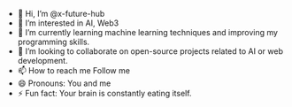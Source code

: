 - 👋 Hi, I’m @x-future-hub
- 👀 I’m interested in AI, Web3
- 🌱 I’m currently learning machine learning techniques and improving my programming skills.
- 💞️ I’m looking to collaborate on open-source projects related to AI or web development.
- 📫 How to reach me Follow me
- 😄 Pronouns: You and me
- ⚡ Fun fact: Your brain is constantly eating itself.

<!---
x-future-hub/x-future-hub is a ✨ special ✨ repository because its `README.md` (this file) appears on your GitHub profile.
You can click the Preview link to take a look at your changes.
--->
